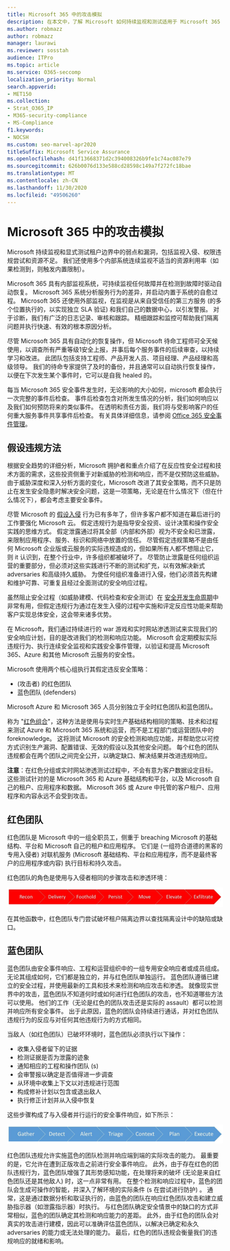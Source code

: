 ```yaml
---
title: Microsoft 365 中的攻击模拟
description: 在本文中，了解 Microsoft 如何持续监视和测试适用于 Microsoft 365 的租户边界。
ms.author: robmazz
author: robmazz
manager: laurawi
ms.reviewer: sosstah
audience: ITPro
ms.topic: article
ms.service: O365-seccomp
localization_priority: Normal
search.appverid:
- MET150
ms.collection:
- Strat_O365_IP
- M365-security-compliance
- MS-Compliance
f1.keywords:
- NOCSH
ms.custom: seo-marvel-apr2020
titleSuffix: Microsoft Service Assurance
ms.openlocfilehash: d41f13668371d2c394008326b9fe1c74ac087e79
ms.sourcegitcommit: 626b0076d133e588cd28598c149a7f272fc18bae
ms.translationtype: MT
ms.contentlocale: zh-CN
ms.lasthandoff: 11/30/2020
ms.locfileid: "49506260"
---
```

# <a name="attack-simulation-in-microsoft-365"></a>Microsoft 365 中的攻击模拟

Microsoft 持续监视和显式测试租户边界中的弱点和漏洞，包括监视入侵、权限违规尝试和资源不足。 我们还使用多个内部系统连续监视不适当的资源利用率（如果检测到，则触发内置限制）。

Microsoft 365 具有内部监视系统，可持续监视任何故障并在检测到故障时驱动自动恢复。 Microsoft 365 系统分析服务行为的差异，并启动内置于系统的自愈过程。 Microsoft 365 还使用外部监视，在监视是从来自受信任的第三方服务 (的多个位置执行的，以实现独立 SLA 验证) 和我们自己的数据中心，以引发警报。 对于诊断，我们有广泛的日志记录、审核和跟踪。 精细跟踪和监控可帮助我们隔离问题并执行快速、有效的根本原因分析。

尽管 Microsoft 365 具有自动化的恢复操作，但 Microsoft 待命工程师可全天候使用，以调查所有严重等级1安全上报，并事后每个服务事件的后续审查，以持续学习和改进。 此团队包括支持工程师、产品开发人员、项目经理、产品经理和高级领导。 我们的待命专家提供了及时的备份，并且通常可以自动执行恢复操作，以便在下次发生某个事件时，它可以是自我 healed 的。

每当 Microsoft 365 安全事件发生时，无论影响的大小如何，microsoft 都会执行一次完整的事件后检查。 事件后检查包含对所发生情况的分析，我们如何响应以及我们如何预防将来的类似事件。 在透明和责任方面，我们将与受影响客户的任何重大服务事件共享事件后检查。 有关具体详细信息，请参阅 [Office 365 安全事件管理](https://aka.ms/Office365SIM)。

## <a name="assume-breach-methodology"></a>假设违规方法

根据安全趋势的详细分析，Microsoft 拥护者和重点介绍了在反应性安全过程和技术方面的需求，这些投资侧重于对新威胁的检测和响应，而不是仅预防这些威胁。 由于威胁深度和深入分析方面的变化，Microsoft 改进了其安全策略，而不只是防止在发生安全隐患时解决安全问题，这是一项策略，无论是在什么情况下（但在什么情况下），都会考虑主要安全事件。

尽管 Microsoft 的 [假设入侵](https://www.microsoft.com/TrustCenter/Security/default.aspx) 行为已有多年了，但许多客户都不知道在幕后进行的工作要强化 Microsoft 云。 假定违规行为是指导安全投资、设计决策和操作安全实践的思维方式。 假定泄露通过将其全部（内部和外部）视为不安全和已泄露，来限制应用程序、服务、标识和网络中放置的信任。 尽管假定违规策略不是由任何 Microsoft 企业版或云服务的实际违规造成的，但如果所有人都不想阻止它，则 it 认识到，在整个行业中，许多组织都被破坏了。 尽管防止泄露是任何组织运营的重要部分，但必须对这些实践进行不断的测试和扩充，以有效解决新式 adversaries 和高级持久威胁。 为使任何组织准备进行入侵，他们必须首先构建和维护可靠、可重复且经过全面测试的安全响应过程。

虽然阻止安全过程（如威胁建模、代码检查和安全测试）在 [安全开发生命周期](https://www.microsoft.com/securityengineering/sdl/)中非常有用，但假定违规行为通过在发生入侵的过程中实施和评定反应性功能来帮助客户实现总体安全，这会带来诸多优势。

在 Microsoft，我们通过持续进行的 war 游戏和实时网站渗透测试来实现我们的安全响应计划，目的是改进我们的检测和响应功能。 Microsoft 会定期模拟实际违规行为、执行连续安全监视和实践安全事件管理，以验证和提高 Microsoft 365、Azure 和其他 Microsoft 云服务的安全性。

Microsoft 使用两个核心组执行其假定违反安全策略：
-  (攻击者) 的红色团队
- 蓝色团队 (defenders) 

Microsoft Azure 和 Microsoft 365 人员分别独立于全时红色团队和蓝色团队。

称为 "[红色组合](https://go.microsoft.com/fwlink/?linkid=518599)"，这种方法是使用与实时生产基础结构相同的策略、技术和过程来测试 Azure 和 Microsoft 365 系统和运营，而不是工程部门或运营团队中的 foreknowledge。 这将测试 Microsoft 的安全检测和响应功能，并帮助您以可控方式识别生产漏洞、配置错误、无效的假设以及其他安全问题。 每个红色的团队违规都会在两个团队之间完全公开，以确定缺口、解决结果并改进违规响应。

**注意**：在红色分组或实时网站渗透测试过程中，不会有意为客户数据设定目标。 这些测试针对的是 Microsoft 365 和 Azure 基础结构和平台，以及 Microsoft 自己的租户、应用程序和数据。 Microsoft 365 或 Azure 中托管的客户租户、应用程序和内容永远不会受到攻击。

## <a name="red-teams"></a>红色团队

红色团队是 Microsoft 中的一组全职员工，侧重于 breaching Microsoft 的基础结构、平台和 Microsoft 自己的租户和应用程序。 它们是 (一组符合道德的黑客的专用入侵者) 对联机服务 (Microsoft 基础结构、平台和应用程序，而不是最终客户的应用程序或内容) 执行目标和持久攻击。

红色团队的角色是使用与入侵者相同的步骤攻击和渗透环境：
 
![违规阶段](../media/office-365-isolation-breach-stages.png)

在其他函数中，红色团队专门尝试破坏租户隔离边界以查找隔离设计中的缺陷或缺口。

## <a name="blue-teams"></a>蓝色团队

蓝色团队由安全事件响应、工程和运营组织中的一组专用安全响应者或成员组成。 无论其组成如何，它们都是独立的，并与红色团队单独运行。 蓝色团队遵循已建立的安全过程，并使用最新的工具和技术来检测和响应攻击和渗透。 就像现实世界中的攻击，蓝色团队不知道何时或如何进行红色团队的攻击，也不知道哪些方法可以使用。 他们的工作（无论是红色的团队攻击还是实际的 assault）都可以检测并响应所有安全事件。 出于此原因，蓝色的团队会持续进行通话，并对红色团队违规行为的反应与对任何其他违规行为的方式相同。

当敌人（如红色团队）已破坏环境时，蓝色团队必须执行以下操作：

- 收集入侵者留下的证据
- 检测证据是否为泄露的迹象
- 通知相应的工程和操作团队 (s) 
- 会审警报以确定是否值得进一步调查
- 从环境中收集上下文以对违规进行范围
- 构成修补计划以包含或退出敌人
- 执行修正计划并从入侵中恢复

这些步骤构成了与入侵者并行运行的安全事件响应，如下所示：
 
![违反响应阶段](../media/office-365-isolation-breach-response-stages.png)

红色团队违规允许实施蓝色的团队检测并响应端到端的实际攻击的能力。 最重要的是，它允许在遭到正版攻击之前进行安全事件响应。 此外，由于存在红色的团队违规行为，蓝色团队增强了其形势感知功能，在处理将来的破坏 (无论是来自红色团队还是其他敌人) 时，这一点非常有用。 在整个检测和响应过程中，蓝色的团队会生成可操作的智能，并深入了解环境的实际条件 (s 在尝试进行防护) 。 通常，这是通过数据分析和取证执行的，由蓝色的团队在响应红色团队攻击和建立威胁指示器（如泄露指示器）时执行。 与红色团队确定安全情景中的缺口的方式非常相似，蓝色的团队确定其检测和响应能力的差距。 此外，由于红色的团队会对真实的攻击进行建模，因此可以准确评估蓝色团队，以解决已确定和永久 adversaries 的能力或无法处理的能力。 最后，红色的团队违规会衡量我们的违规响应的就绪和影响。
